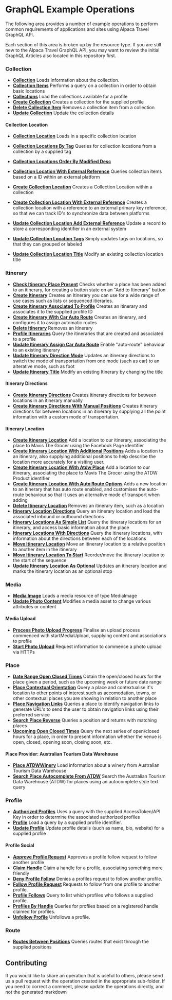 
# GraphQL Example Operations

The following area provides a number of example operations to perform common
requirements of applications and sites using Alpaca Travel GraphQL API.

Each section of this area is broken up by the resource type. If you are still
new to the Alpaca Travel GraphQL API, you may want to review the initial
GraphQL Articles also located in this repository first.  
  

### Collection

- **[Collection](/example-operations/collection/Collection.graphql)**
  Loads information about the collection.
- **[Collection Items](/example-operations/collection/CollectionItems.graphql)**
  Performs a query on a collection in order to obtain basic locations
- **[Collections](/example-operations/collection/Collections.graphql)**
  Load the collections available for a profile
- **[Create Collection](/example-operations/collection/CreateCollection.graphql)**
  Creates a collection for the supplied profile
- **[Delete Collection Item](/example-operations/collection/DeleteCollectionItem.graphql)**
  Removes a collection item from a collection
- **[Update Collection](/example-operations/collection/UpdateCollection.graphql)**
  Update the collection details

#### Collection Location

- **[Collection Location](/example-operations/collection/location/CollectionLocation.graphql)**
  Loads in a specific collection location
- **[Collection Locations By Tag](/example-operations/collection/location/CollectionLocationsByTag.graphql)**
  Queries for collection locations from a collection by a supplied tag
- **[Collection Locations Order By Modified Desc](/example-operations/collection/location/CollectionLocationsOrderByModifiedDesc.graphql)**
  
- **[Collection Location With External Reference](/example-operations/collection/location/CollectionLocationWithExternalReference.graphql)**
  Queries collection items based on a ID within an external platform
- **[Create Collection Location](/example-operations/collection/location/CreateCollectionLocation.graphql)**
  Creates a Collection Location within a collection
- **[Create Collection Location With External Reference](/example-operations/collection/location/CreateCollectionLocationWithExternalReference.graphql)**
  Creates a collection location with a reference to an external primary key reference, so that we can track ID's to synchronize data between platforms
- **[Update Collection Location Add External Reference](/example-operations/collection/location/UpdateCollectionLocationAddExternalReference.graphql)**
  Update a record to store a corresponding identifier in an external system
- **[Update Collection Location Tags](/example-operations/collection/location/UpdateCollectionLocationTags.graphql)**
  Simply updates tags on locations, so that they can grouped or labeled
- **[Update Collection Location Title](/example-operations/collection/location/UpdateCollectionLocationTitle.graphql)**
  Modify an existing collection location title

### Itinerary

- **[Check Itinerary Place Present](/example-operations/itinerary/CheckItineraryPlacePresent.graphql)**
  Checks whether a place has been added to an itinerary, for creating a button state on an "Add to Itinerary" button
- **[Create Itinerary](/example-operations/itinerary/CreateItinerary.graphql)**
  Creates an Itinerary you can use for a wide range of use cases such as lists or sequenced itieraries.
- **[Create Itinerary Associated To Profile](/example-operations/itinerary/CreateItineraryAssociatedToProfile.graphql)**
  Creates an itinerary and associates it to the supplied profile ID
- **[Create Itinerary With Car Auto Route](/example-operations/itinerary/CreateItineraryWithCarAutoRoute.graphql)**
  Creates an itinerary, and configures it to assign automatic routes
- **[Delete Itinerary](/example-operations/itinerary/DeleteItinerary.graphql)**
  Removes an itinerary
- **[Profile Itineraries](/example-operations/itinerary/ProfileItineraries.graphql)**
  Query the itineraries that are created and associated to a profile
- **[Update Itinerary Assign Car Auto Route](/example-operations/itinerary/UpdateItineraryAssignCarAutoRoute.graphql)**
  Enable "auto-route" behaviour to an existing itinerary
- **[Update Itinerary Direction Mode](/example-operations/itinerary/UpdateItineraryDirectionMode.graphql)**
  Updates an itinerary directions to switch the mode of transportation from one mode (such as car) to an alterative mode, such as foot
- **[Update Itinerary Title](/example-operations/itinerary/UpdateItineraryTitle.graphql)**
  Modify an existing Itinerary by changing the title

#### Itinerary Directions

- **[Create Itinerary Directions](/example-operations/itinerary/directions/CreateItineraryDirections.graphql)**
  Creates itinerary directions for between locations in an itinerary manually
- **[Create Itinerary Directions With Manual Positions](/example-operations/itinerary/directions/CreateItineraryDirectionsWithManualPositions.graphql)**
  Creates itinerary directions for between locations in an itinerary by supplying all the point information with a custom mode of transportation.

#### Itinerary Location

- **[Create Itinerary Location](/example-operations/itinerary/location/CreateItineraryLocation.graphql)**
  Add a location to our itinerary, associating the place to Mavis The Grocer using the Facebook Page identifier
- **[Create Itinerary Location With Additional Positions](/example-operations/itinerary/location/CreateItineraryLocationWithAdditionalPositions.graphql)**
  Adds a location to an itinerary, also supplying additional positions to help describe the location more accurately for a visiting user.
- **[Create Itinerary Location With Atdw Place](/example-operations/itinerary/location/CreateItineraryLocationWithAtdwPlace.graphql)**
  Add a location to our itinerary, associating the place to Mavis The Grocer using the ATDW Product identifier
- **[Create Itinerary Location With Auto Route Options](/example-operations/itinerary/location/CreateItineraryLocationWithAutoRouteOptions.graphql)**
  Adds a new location to an itinerary that has auto route enabled, and customises the auto-route behaviour so that it uses an alternative mode of transport when adding
- **[Delete Itinerary Location](/example-operations/itinerary/location/DeleteItineraryLocation.graphql)**
  Removes an itinerary item, such as a location
- **[Itinerary Location Directions](/example-operations/itinerary/location/ItineraryLocationDirections.graphql)**
  Query an itinerary location and load the associated inbound or outbound directions
- **[Itinerary Locations As Simple List](/example-operations/itinerary/location/ItineraryLocationsAsSimpleList.graphql)**
  Query the itinerary locations for an itinerary, and access basic information about the place
- **[Itinerary Locations With Directions](/example-operations/itinerary/location/ItineraryLocationsWithDirections.graphql)**
  Query the itinerary locations, with information about the directions between each of the locations
- **[Move Itinerary Location](/example-operations/itinerary/location/MoveItineraryLocation.graphql)**
  Move an itinerary location to a relative position to another item in the itinerary
- **[Move Itinerary Location To Start](/example-operations/itinerary/location/MoveItineraryLocationToStart.graphql)**
  Reorder/move the itinerary location to the start of the sequence
- **[Update Itinerary Location As Optional](/example-operations/itinerary/location/UpdateItineraryLocationAsOptional.graphql)**
  Updates an itinerary location and marks the itinerary location as an optional stop

### Media

- **[Media Image](/example-operations/media/MediaImage.graphql)**
  Loads a media resource of type MediaImage
- **[Update Photo Content](/example-operations/media/UpdatePhotoContent.graphql)**
  Modifies a media asset to change various attributes or content

#### Media Upload

- **[Process Photo Upload Progress](/example-operations/media/upload/ProcessPhotoUploadProgress.graphql)**
  Finalise an upload process commenced with startMediaUpload, supplying content and associations to profile
- **[Start Photo Upload](/example-operations/media/upload/StartPhotoUpload.graphql)**
  Request information to commence a photo upload via HTTPs

### Place

- **[Date Range Open Closed Times](/example-operations/place/DateRangeOpenClosedTimes.graphql)**
  Obtain the open/closed hours for the place given a period, such as the upcoming week or future date range
- **[Place Contextual Orientation](/example-operations/place/PlaceContextualOrientation.graphql)**
  Query a place and contextualise it's location to other points of interest such as accomodation, towns, or other contextual places you are showing in relation to another place
- **[Place Navigation Links](/example-operations/place/PlaceNavigationLinks.graphql)**
  Queries a place to identify navigation links to generate URL's to send the user to obtain navigation links using their preferred service
- **[Search Place Reverse](/example-operations/place/SearchPlaceReverse.graphql)**
  Queries a position and returns with matching places
- **[Upcoming Open Closed Times](/example-operations/place/UpcomingOpenClosedTimes.graphql)**
  Query the next series of open/closed hours for a place, in order to present information whether the venue is open, closed, opening soon, closing soon, etc.

#### Place Provider: Australian Tourism Data Warehouse

- **[Place ATDWWinery](/example-operations/place/atdw/PlaceATDWWinery.graphql)**
  Load information about a winery from Australian Tourism Data Warehouse
- **[Search Place Autocomplete From ATDW](/example-operations/place/atdw/SearchPlaceAutocompleteFromATDW.graphql)**
  Search the Australian Tourism Data Warehouse (ATDW) for places using an autocomplete style text query

### Profile

- **[Authorized Profiles](/example-operations/profile/AuthorizedProfiles.graphql)**
  Uses a query with the supplied AccessToken/API Key in order to determine the associated authorized profiles
- **[Profile](/example-operations/profile/Profile.graphql)**
  Load a query by a supplied profile identifier.
- **[Update Profile](/example-operations/profile/UpdateProfile.graphql)**
  Update profile details (such as name, bio, website) for a supplied profile

#### Profile Social

- **[Approve Profile Request](/example-operations/profile/social/ApproveProfileRequest.graphql)**
  Approves a profile follow request to follow another profile
- **[Claim Handle](/example-operations/profile/social/ClaimHandle.graphql)**
  Claim a handle for a profile, associating something more friendly
- **[Deny Profile Follow](/example-operations/profile/social/DenyProfileFollow.graphql)**
  Denies a profiles request to follow another profile.
- **[Follow Profile Request](/example-operations/profile/social/FollowProfileRequest.graphql)**
  Requests to follow from one profile to another profile.
- **[Profile Follows](/example-operations/profile/social/ProfileFollows.graphql)**
  Query to list which profiles who follows a supplied profile.
- **[Profiles By Handle](/example-operations/profile/social/ProfilesByHandle.graphql)**
  Queries for profiles based on a registered handle claimed for profiles.
- **[Unfollow Profile](/example-operations/profile/social/UnfollowProfile.graphql)**
  Unfollows a profile.

### Route

- **[Routes Between Positions](/example-operations/route/RoutesBetweenPositions.graphql)**
  Queries routes that exist through the supplied positions


## Contributing

If you would like to share an operation that is useful to others, please send us
a pull request with the operation created in the appropriate sub-folder. If you
need to correct a comment, please update the operations directly, and not the 
generated markdown
  